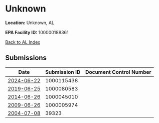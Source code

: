 # Unknown

**Location:** Unknown, AL

**EPA Facility ID:** 100000188361

[Back to AL Index](../../index.md)

## Submissions

| Date | Submission ID | Document Control Number |
|------|--------------|-------------------------|
| [2024-06-22](submissions/1000115438.md) | 1000115438 |  |
| [2019-06-25](submissions/1000080583.md) | 1000080583 |  |
| [2014-06-26](submissions/1000045010.md) | 1000045010 |  |
| [2009-06-26](submissions/1000005974.md) | 1000005974 |  |
| [2004-07-08](submissions/39323.md) | 39323 |  |
